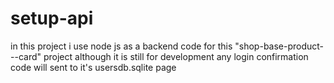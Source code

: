 # setup-api

in this project i use node js as a backend code for this "shop-base-product---card" project although it is still for development
 any login confirmation code will sent to it's usersdb.sqlite page
